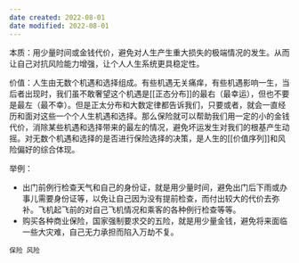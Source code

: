 ```yaml
---
date created: 2022-08-01
date modified: 2022-08-01
---
```

本质：用少量时间或金钱代价，避免对人生产生重大损失的极端情况的发生。从而让自己对抗风险能力增强，让个人人生系统更具稳定性。

价值：人生由无数个机遇和选择组成。有些机遇无关痛痒，有些机遇影响一生，当后者出现时，我们虽不敢奢望这个机遇是[[正态分布]]的最右（最幸运），但也不要是最左（最不幸）。但是正太分布和大数定律都告诉我们，只要或者，就会一直经历和面对这些一个个人生机遇和选择。那么保险就可以帮助我们用一定的小的金钱代价，消除某些机遇和选择带来的最左的情况，避免坏运发生对我们的根基产生动摇。对无数个机遇和选择的是否进行保险选择的决策，是人生的[[价值序列]]和风险偏好的综合体现。


举例：
- 出门前例行检查天气和自己的身份证，就是用少量时间，避免出门后下雨或办事儿需要身份证等，以免让自己因为没有提前检查，而付出较大的代价去弥补。飞机起飞前的对自己飞机情况和乘客的各种例行检查等等。
- 购买各种商业保险，国家强制要求交的五险，就是用少量金钱，避免将来面临一些大灾难，自己无力承担而陷入万劫不复。
```query
保险 风险
```
